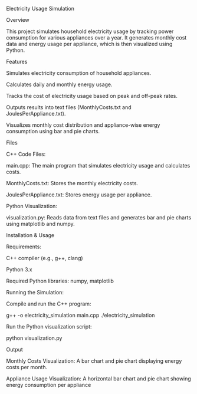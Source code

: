 Electricity Usage Simulation

Overview

This project simulates household electricity usage by tracking power consumption for various appliances over a year. It generates monthly cost data and energy usage per appliance, which is then visualized using Python.

Features

Simulates electricity consumption of household appliances.

Calculates daily and monthly energy usage.

Tracks the cost of electricity usage based on peak and off-peak rates.

Outputs results into text files (MonthlyCosts.txt and JoulesPerAppliance.txt).

Visualizes monthly cost distribution and appliance-wise energy consumption using bar and pie charts.

Files

C++ Code Files:

main.cpp: The main program that simulates electricity usage and calculates costs.

MonthlyCosts.txt: Stores the monthly electricity costs.

JoulesPerAppliance.txt: Stores energy usage per appliance.

Python Visualization:

visualization.py: Reads data from text files and generates bar and pie charts using matplotlib and numpy.

Installation & Usage

Requirements:

C++ compiler (e.g., g++, clang)

Python 3.x

Required Python libraries: numpy, matplotlib

Running the Simulation:

Compile and run the C++ program:

g++ -o electricity_simulation main.cpp
./electricity_simulation

Run the Python visualization script:

python visualization.py

Output

Monthly Costs Visualization: A bar chart and pie chart displaying energy costs per month.

Appliance Usage Visualization: A horizontal bar chart and pie chart showing energy consumption per appliance
